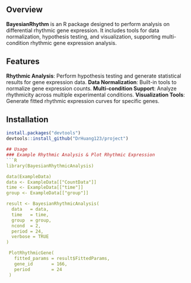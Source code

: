 ## Overview
**BayesianRhythm** is an R package designed to perform analysis on differential rhythmic gene expression. 
It includes tools for data normalization, hypothesis testing, and visualization, supporting multi-condition rhythmic gene expression analysis.

## Features
**Rhythmic Analysis**: Perform hypothesis testing and generate statistical results for gene expression data.
**Data Normalization**: Built-in tools to normalize gene expression counts.
**Multi-condition Support**: Analyze rhythmicity across multiple experimental conditions.
**Visualization Tools**: Generate fitted rhythmic expression curves for specific genes.

## Installation
```R
install.packages("devtools")
devtools::install_github("DrHuang123/project")

## Usage
### Example Rhythmic Analysis & Plot Rhythmic Expression
```R
library(BayesianRhythmicAnalysis)

data(ExampleData)
data <- ExampleData[["CountData"]]
time <- ExampleData[["time"]]
group <- ExampleData[["group"]]

result <- BayesianRhythmicAnalysis(
  data   = data,
  time   = time,
  group  = group,
  ncond  = 2,
  period = 24,
  verbose = TRUE
)

 PlotRhythmicGene(
   fitted_params = result$FittedParams,
   gene_id       = 166,
   period        = 24
 )


